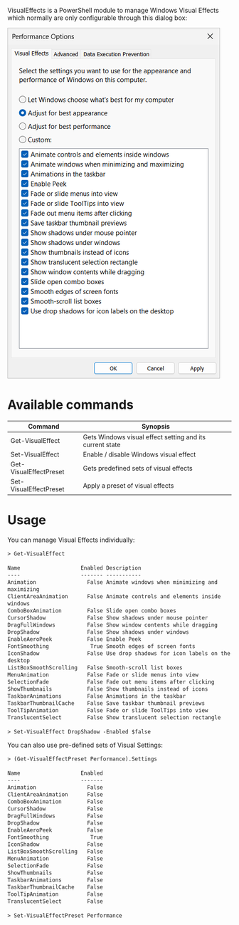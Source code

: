 VisualEffects is a PowerShell module to manage Windows Visual Effects which normally are only configurable through this dialog box:

![VisualEffects dialog](Documentation/VisualEffects.png)


# Available commands
| Command                | Synopsis                                                 |
| -----------------------| ---------------------------------------------------------|
| Get-VisualEffect       | Gets Windows visual effect setting and its current state |
| Set-VisualEffect       | Enable / disable Windows visual effect                   |
| Get-VisualEffectPreset | Gets predefined sets of visual effects                   |
| Set-VisualEffectPreset | Apply a preset of visual effects                         |

# Usage
You can manage Visual Effects individually:
```shell
> Get-VisualEffect

Name                   Enabled Description
----                   ------- -----------
Animation                False Animate windows when minimizing and maximizing
ClientAreaAnimation      False Animate controls and elements inside windows
ComboBoxAnimation        False Slide open combo boxes
CursorShadow             False Show shadows under mouse pointer
DragFullWindows          False Show window contents while dragging
DropShadow               False Show shadows under windows
EnableAeroPeek           False Enable Peek
FontSmoothing             True Smooth edges of screen fonts
IconShadow               False Use drop shadows for icon labels on the desktop
ListBoxSmoothScrolling   False Smooth-scroll list boxes
MenuAnimation            False Fade or slide menus into view
SelectionFade            False Fade out menu items after clicking
ShowThumbnails           False Show thumbnails instead of icons
TaskbarAnimations        False Animations in the taskbar
TaskbarThumbnailCache    False Save taskbar thumbnail previews
ToolTipAnimation         False Fade or slide ToolTips into view
TranslucentSelect        False Show translucent selection rectangle

> Set-VisualEffect DropShadow -Enabled $false
```


You can also use pre-defined sets of Visual Settings:
```shell
> (Get-VisualEffectPreset Performance).Settings

Name                   Enabled
----                   -------
Animation                False
ClientAreaAnimation      False
ComboBoxAnimation        False
CursorShadow             False
DragFullWindows          False
DropShadow               False
EnableAeroPeek           False
FontSmoothing             True
IconShadow               False
ListBoxSmoothScrolling   False
MenuAnimation            False
SelectionFade            False
ShowThumbnails           False
TaskbarAnimations        False
TaskbarThumbnailCache    False
ToolTipAnimation         False
TranslucentSelect        False

> Set-VisualEffectPreset Performance
```